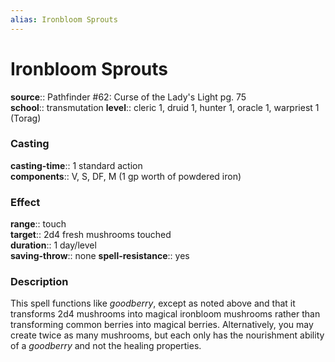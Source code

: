 ```yaml
---
alias: Ironbloom Sprouts
---
```


# Ironbloom Sprouts 

**source**:: Pathfinder \#62: Curse of the Lady's Light pg. 75  
**school**:: transmutation
**level**:: cleric 1, druid 1, hunter 1, oracle 1, warpriest 1 (Torag)

### Casting 

**casting-time**:: 1 standard action  
**components**:: V, S, DF, M (1 gp worth of powdered iron)

### Effect 

**range**:: touch  
**target**:: 2d4 fresh mushrooms touched  
**duration**:: 1 day/level  
**saving-throw**:: none
**spell-resistance**:: yes

### Description 

This spell functions like *goodberry*, except as noted above and that it transforms 2d4 mushrooms into magical ironbloom mushrooms rather than transforming common berries into magical berries. Alternatively, you may create twice as many mushrooms, but each only has the nourishment ability of a *goodberry* and not the healing properties.
